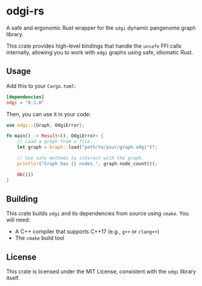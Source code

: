 # odgi-rs

A safe and ergonomic Rust wrapper for the `odgi` dynamic pangenome graph library.

This crate provides high-level bindings that handle the `unsafe` FFI calls internally, allowing you to work with `odgi` graphs using safe, idiomatic Rust.

## Usage

Add this to your `Cargo.toml`:

```toml
[dependencies]
odgi = "0.1.0"
```

Then, you can use it in your code:

```rust
use odgi::{Graph, OdgiError};

fn main() -> Result<(), OdgiError> {
    // Load a graph from a file.
    let graph = Graph::load("path/to/your/graph.odgi")?;

    // Use safe methods to interact with the graph.
    println!("Graph has {} nodes.", graph.node_count());

    Ok(())
}
```

## Building

This crate builds `odgi` and its dependencies from source using `cmake`. You will need:
- A C++ compiler that supports C++17 (e.g., `g++` or `clang++`)
- The `cmake` build tool

## License

This crate is licensed under the MIT License, consistent with the `odgi` library itself.